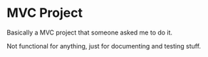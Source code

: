 # MVC Project

Basically a MVC project that someone asked me to do it.

Not functional for anything, just for documenting and testing stuff.
